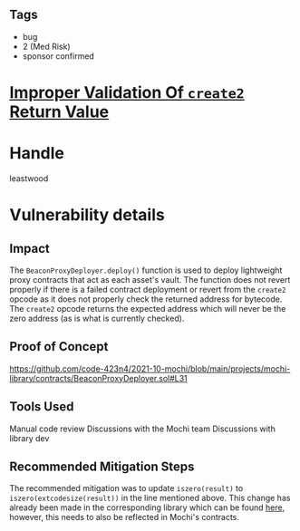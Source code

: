 ## Tags

- bug
- 2 (Med Risk)
- sponsor confirmed

# [Improper Validation Of `create2` Return Value](https://github.com/code-423n4/2021-10-mochi-findings/issues/155) 

# Handle

leastwood


# Vulnerability details

## Impact

The `BeaconProxyDeployer.deploy()` function is used to deploy lightweight proxy contracts that act as each asset's vault. The function does not revert properly if there is a failed contract deployment or revert from the `create2` opcode as it does not properly check the returned address for bytecode. The `create2` opcode returns the expected address which will never be the zero address (as is what is currently checked).

## Proof of Concept

https://github.com/code-423n4/2021-10-mochi/blob/main/projects/mochi-library/contracts/BeaconProxyDeployer.sol#L31

## Tools Used

Manual code review
Discussions with the Mochi team
Discussions with library dev

## Recommended Mitigation Steps

The recommended mitigation was to update `iszero(result)` to `iszero(extcodesize(result))` in the line mentioned above. This change has already been made in the corresponding library which can be found [here](https://github.com/Nipol/bean-contracts/pull/13), however, this needs to also be reflected in Mochi's contracts.

